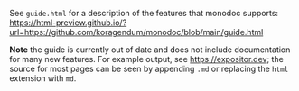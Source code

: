 See `guide.html` for a description of the features that monodoc supports:<br>
https://html-preview.github.io/?url=https://github.com/koragendum/monodoc/blob/main/guide.html

**Note** the guide is currently out of date and does not include documentation
for many new features. For example output, see https://expositor.dev; the source
for most pages can be seen by appending `.md` or replacing the `html` extension
with `md`.

